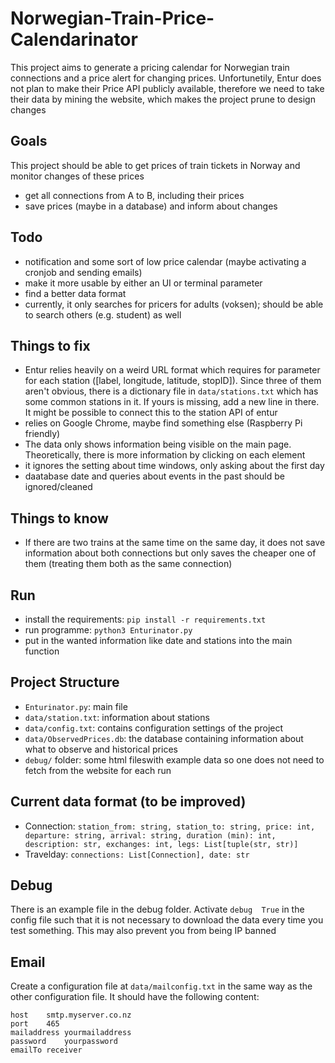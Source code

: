 # Norwegian-Train-Price-Calendarinator
This project aims to generate a pricing calendar for Norwegian train connections and a price alert for changing prices. Unfortunetily, Entur does not plan to make their Price API publicly available, therefore we need to take their data by mining the website, which makes the project prune to design changes

## Goals
This project should be able to get prices of train tickets in Norway and monitor changes of these prices
* get all connections from A to B, including their prices
* save prices (maybe in a database) and inform about changes

## Todo
* notification and some sort of low price calendar (maybe activating a cronjob and sending emails)
* make it more usable by either an UI or terminal parameter
* find a better data format
* currently, it only searches for pricers for adults (voksen); should be able to search others (e.g. student) as well

## Things to fix
* Entur relies heavily on a weird URL format which requires for parameter for each station ([label, longitude, latitude, stopID]). Since three of them aren't obvious, there is a dictionary file in ``data/stations.txt`` which has some common stations in it. If yours is missing, add a new line in there. It might be possible to connect this to the station API of entur
* relies on Google Chrome, maybe find something else (Raspberry Pi friendly)
* The data only shows information being visible on the main page. Theoretically, there is more information by clicking on each element
* it ignores the setting about time windows, only asking about the first day
* daatabase date and queries about events in the past should be ignored/cleaned

## Things to know
* If there are two trains at the same time on the same day, it does not save information about both connections but only saves the cheaper one of them (treating them both as the same connection)

## Run
* install the requirements: ```pip install -r requirements.txt```
* run programme: ```python3 Enturinator.py```
* put in the wanted information like date and stations into the main function

## Project Structure
* ``Enturinator.py``: main file
* ``data/station.txt``: information about stations
* ``data/config.txt``: contains configuration settings of the project
* ``data/ObservedPrices.db``: the database containing information about what to observe and historical prices
* ``debug/`` folder: some html fileswith example data so one does not need to fetch from the website for each run

## Current data format (to be improved)
* Connection: ```station_from: string, station_to: string, price: int, departure: string, arrival: string, duration (min): int, description: str, exchanges: int, legs: List[tuple(str, str)]```
* Travelday: ```connections: List[Connection], date: str```

## Debug
There is an example file in the debug folder. Activate ``debug  True`` in the config file such that it is not necessary to download the data every time you test something. This may also prevent you from being IP banned

## Email
Create a configuration file at ``data/mailconfig.txt`` in the same way as the other configuration file. It should have the following content:
```
host	smtp.myserver.co.nz
port	465
mailaddress	yourmailaddress
password	yourpassword
emailTo	receiver
```